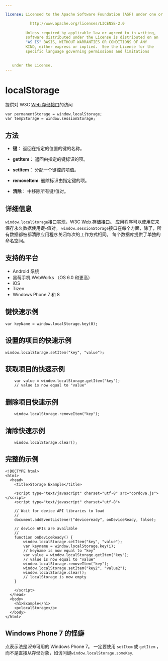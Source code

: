 ```yaml
---

license: Licensed to the Apache Software Foundation (ASF) under one or more contributor license agreements. See the NOTICE file distributed with this work for additional information regarding copyright ownership. The ASF licenses this file to you under the Apache License, Version 2.0 (the "License"); you may not use this file except in compliance with the License. You may obtain a copy of the License at

           http://www.apache.org/licenses/LICENSE-2.0
    
         Unless required by applicable law or agreed to in writing,
         software distributed under the License is distributed on an
         "AS IS" BASIS, WITHOUT WARRANTIES OR CONDITIONS OF ANY
         KIND, either express or implied.  See the License for the
         specific language governing permissions and limitations
    

   under the License.
---
```


# localStorage

提供对 W3C [Web 存储接口][1]的访问

 [1]: http://dev.w3.org/html5/webstorage/#the-localstorage-attribute

    var permanentStorage = window.localStorage;
    var tempStorage = window.sessionStorage;
    

## 方法

*   **键**： 返回在指定的位置的键的名称。

*   **getItem**： 返回由指定的键标识的项。

*   **setItem**： 分配一个键控的项值。

*   **removeItem**: 删除标识由指定键的项。

*   **清除**： 中移除所有键/值对。

## 详细信息

`window.localStorage`接口实现，W3C [Web 存储接口][2]。 应用程序可以使用它来保存永久数据使用键-值对。 `window.sessionStorage`接口在每个方面，除了，所有数据都被都清除应用程序关闭每次的工作方式相同。 每个数据库提供了单独的命名空间。

 [2]: http://dev.w3.org/html5/webstorage/

## 支持的平台

*   Android 系统
*   黑莓手机 WebWorks （OS 6.0 和更高）
*   iOS
*   Tizen
*   Windows Phone 7 和 8

## 键快速示例

    var keyName = window.localStorage.key(0);
    

## 设置的项目的快速示例

    window.localStorage.setItem("key", "value");
    

## 获取项目的快速示例

        var value = window.localStorage.getItem("key");
        // value is now equal to "value"
    

## 删除项目快速示例

        window.localStorage.removeItem("key");
    

## 清除快速示例

        window.localStorage.clear();
    

## 完整的示例

    <!DOCTYPE html>
    <html>
      <head>
        <title>Storage Example</title>
    
        <script type="text/javascript" charset="utf-8" src="cordova.js"></script>
        <script type="text/javascript" charset="utf-8">
    
        // Wait for device API libraries to load
        //
        document.addEventListener("deviceready", onDeviceReady, false);
    
        // device APIs are available
        //
        function onDeviceReady() {
            window.localStorage.setItem("key", "value");
            var keyname = window.localStorage.key(i);
            // keyname is now equal to "key"
            var value = window.localStorage.getItem("key");
            // value is now equal to "value"
            window.localStorage.removeItem("key");
            window.localStorage.setItem("key2", "value2");
            window.localStorage.clear();
            // localStorage is now empty
        }
    
        </script>
      </head>
      <body>
        <h1>Example</h1>
        <p>localStorage</p>
      </body>
    </html>
    

## Windows Phone 7 的怪癖

点表示法是*没有*可用的 Windows Phone 7。 一定要使用 `setItem` 或 `getItem` ，而不是直接从存储对象，如访问键`window.localStorage.someKey`.
